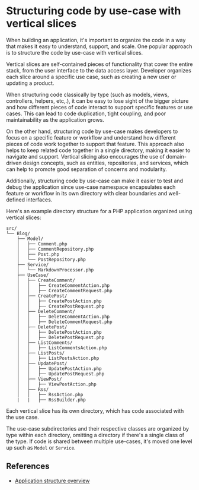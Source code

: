 # Structuring code by use-case with vertical slices

When building an application, it's important to organize the code in a way that makes it easy to understand, support,
and scale. One popular approach is to structure the code by use-case with vertical slices.

Vertical slices are self-contained pieces of functionality that cover the entire stack, from the user interface to
the data access layer.
Developer organizes each slice around a specific use case, such as creating a new user or updating a product.

When structuring code classically by type (such as models, views, controllers, helpers, etc,.), it can be easy to lose
sight of the bigger picture and how different pieces of code interact to support specific features or use cases.
This can lead to code duplication, tight coupling, and poor maintainability as the application grows.

On the other hand, structuring code by use-case makes developers to focus on a specific feature or workflow and
understand how different pieces of code work together to support that feature. This approach also helps to keep related
code together in a single directory, making it easier to navigate and support. Vertical slicing also encourages
the use of domain-driven design concepts, such as entities, repositories, and services, which can help to promote
good separation of concerns and modularity.

Additionally, structuring code by use-case can make it easier to test and debug the application since use-case namespace
encapsulates each feature or workflow in its own directory with clear boundaries and well-defined interfaces.

Here's an example directory structure for a PHP application organized using vertical slices:

```
src/
└── Blog/
    ├── Model/
    │   ├── Comment.php
    │   ├── CommentRepository.php
    │   ├── Post.php
    │   └── PostRepository.php
    ├── Service/ 
    │   └── MarkdownProcessor.php
    ├── UseCase/
    │   ├── CreateComment/
    │   │   ├── CreateCommentAction.php
    │   │   ├── CreateCommentRequest.php
    │   ├── CreatePost/
    │   │   ├── CreatePostAction.php
    │   │   ├── CreatePostRequest.php
    │   ├── DeleteComment/
    │   │   ├── DeleteCommentAction.php
    │   │   ├── DeleteCommentRequest.php
    │   ├── DeletePost/
    │   │   ├── DeletePostAction.php
    │   │   ├── DeletePostRequest.php
    │   ├── ListComments/
    │   │   ├── ListCommentsAction.php
    │   ├── ListPosts/
    │   │   ├── ListPostsAction.php
    │   ├── UpdatePost/
    │   │   ├── UpdatePostAction.php
    │   │   ├── UpdatePostRequest.php
    │   ├── ViewPost/
    │   │   ├── ViewPostAction.php
    │   ├── Rss/
    │   │   ├── RssAction.php
    |   |   ├── RssBuilder.php
```

Each vertical slice has its own directory, which has code associated with the use case.

The use-case subdirectories and their respective classes are organized by type within each directory,
omitting a directory if there's a single class of the type. If code is shared between multiple use-cases,
it's moved one level up such as `Model` or `Service`.

## References

- [Application structure overview](https://github.com/yiisoft/docs/blob/master/guide/en/structure/overview.md)
